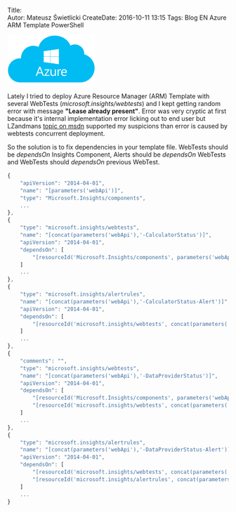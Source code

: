 Title:  
Autor: Mateusz Świetlicki
CreateDate: 2016-10-11 13:15
Tags:	Blog
		EN
		Azure
		ARM Template
		PowerShell

![Azure](/files/Azure_small.png)

Lately I tried to deploy Azure Resource Manager (ARM) Template with several WebTests (*microsoft.insights/webtests*) and I kept getting random error with message **"Lease already present"**. Error was very cryptic at first because it's internal implementation error licking out to end user but 
LZandmans [topic on msdn](https://social.msdn.microsoft.com/Forums/en-US/fe10c309-8d8f-4cd4-8cdc-80a93bee81b7/lease-already-present-while-deploying-web-test-using-arm-template?forum=azurescripting) supported my suspicions than error is caused by webtests concurrent deployment. 

So the solution is to fix dependencies in your template file. WebTests should be *dependsOn* Insights Component, Alerts should be *dependsOn* WebTests and WebTests should *dependsOn* previous WebTest.

```js
{
	"apiVersion": "2014-04-01",
	"name": "[parameters('webApi')]",
	"type": "Microsoft.Insights/components",
	...
},
{
	"type": "microsoft.insights/webtests",
	"name": "[concat(parameters('webApi'),'-CalculatorStatus')]",
	"apiVersion": "2014-04-01",
	"dependsOn": [
		"[resourceId('Microsoft.Insights/components', parameters('webApi'))]"
	]
	...
},
{
	"type": "microsoft.insights/alertrules",
	"name": "[concat(parameters('webApi'),'-CalculatorStatus-Alert')]",
	"apiVersion": "2014-04-01",
	"dependsOn": [
		"[resourceId('microsoft.insights/webtests', concat(parameters('webApi'),'-CalculatorStatus'))]"
	]
	...
},
{
	"comments": "",
	"type": "microsoft.insights/webtests",
	"name": "[concat(parameters('webApi'),'-DataProviderStatus')]",
	"apiVersion": "2014-04-01",
	"dependsOn": [
		"[resourceId('Microsoft.Insights/components', parameters('webApi'))]",
		"[resourceId('microsoft.insights/webtests', concat(parameters('webApi'),'-CalculatorStatus'))]"
	]
	...
},
{
	"type": "microsoft.insights/alertrules",
	"name": "[concat(parameters('webApi'),'-DataProviderStatus-Alert')]",
	"apiVersion": "2014-04-01",
	"dependsOn": [
		"[resourceId('microsoft.insights/webtests', concat(parameters('webApi'),'-DataProviderStatus'))]",
		"[resourceId('microsoft.insights/alertrules', concat(parameters('webApi'),'-CalculatorStatus-Alert'))]"
	]
	...
}

```